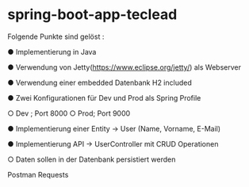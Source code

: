 # spring-boot-app-teclead


Folgende Punkte sind gelöst :

● Implementierung in Java

● Verwendung von Jetty(https://www.eclipse.org/jetty/) als Webserver

● Verwendung einer embedded Datenbank H2 included

● Zwei Konfigurationen für Dev und Prod als Spring Profile

○ Dev ; Port 8000
○ Prod; Port 9000

● Implementierung einer Entity -&gt; User (Name, Vorname, E-Mail)

● Implementierung API -&gt; UserController mit CRUD Operationen

○ Daten sollen in der Datenbank persistiert werden



Postman Requests
